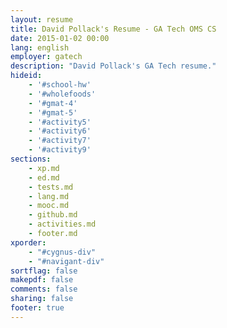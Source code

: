 ```yaml
---
layout: resume
title: David Pollack's Resume - GA Tech OMS CS
date: 2015-01-02 00:00
lang: english
employer: gatech
description: "David Pollack's GA Tech resume."
hideid:
    - '#school-hw'
    - '#wholefoods'
    - '#gmat-4'
    - '#gmat-5'
    - '#activity5'
    - '#activity6'
    - '#activity7'
    - '#activity9'
sections:
    - xp.md
    - ed.md
    - tests.md
    - lang.md
    - mooc.md
    - github.md
    - activities.md
    - footer.md
xporder:
    - "#cygnus-div"
    - "#navigant-div"
sortflag: false
makepdf: false
comments: false
sharing: false
footer: true
---
```

